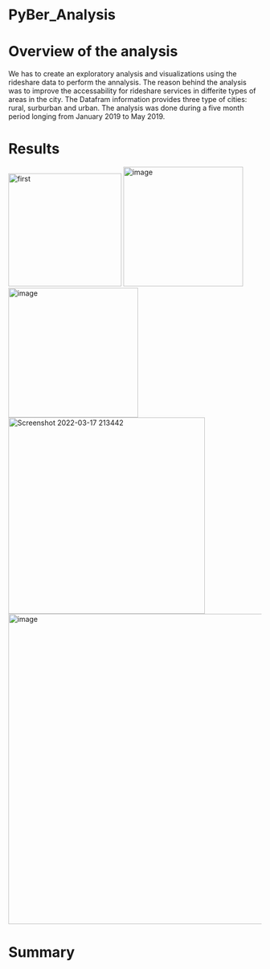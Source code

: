# PyBer_Analysis
# Overview of the analysis
We has to create an exploratory analysis and visualizations using the rideshare data to perform the annalysis. The reason behind the analysis was to improve the accessability for rideshare services in differite types of areas in the city. The Datafram information provides three type of cities: rural, surburban and urban. The analysis was done during a five month period longing from January 2019 to May 2019. 
# Results 
<img width="225" alt="first" src="https://user-images.githubusercontent.com/92067596/158920180-fafe252b-7736-4c85-8ae7-b4d8aaafd352.png">

<img width="238" alt="image" src="https://user-images.githubusercontent.com/92067596/158920447-1d0ea1ca-5f1a-485f-b0b5-1d2efacf742c.png">

<img width="258" alt="image" src="https://user-images.githubusercontent.com/92067596/158920480-2fd2df72-09dd-463c-969f-69169f47aa7a.png">

<img width="391" alt="Screenshot 2022-03-17 213442" src="https://user-images.githubusercontent.com/92067596/158920649-971d7b19-2148-40fc-9189-1a5978a2b34f.png">


<img width="618" alt="image" src="https://user-images.githubusercontent.com/92067596/158920685-75fc86a9-2b0d-477f-bd3a-3c2af60d62bf.png">

# Summary 
